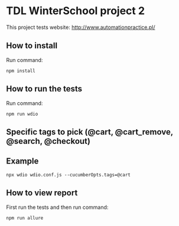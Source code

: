# TDL WinterSchool project 2

This project tests website: http://www.automationpractice.pl/

## How to install
Run command:
```
npm install
```

## How to run the tests
Run command:
```
npm run wdio
```
## Specific tags to pick (@cart, @cart_remove, @search, @checkout)

## Example 
```
npx wdio wdio.conf.js --cucumberOpts.tags=@cart
```

## How to view report
First run the tests and then run command:
```
npm run allure
```